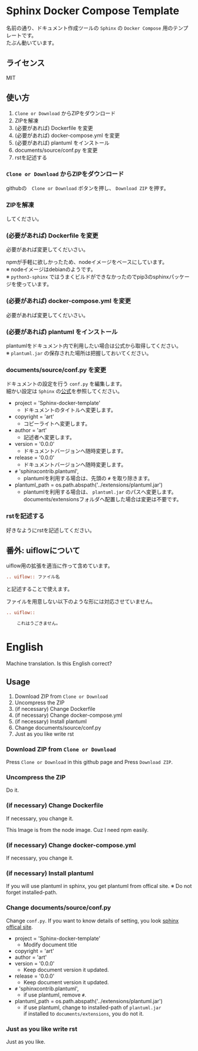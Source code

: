 Sphinx Docker Compose Template
==

名前の通り、ドキュメント作成ツールの `Sphinx` の `Docker Compose` 用のテンプレートです。  
たぶん動いています。

## ライセンス
MIT

## 使い方

1. `Clone or Download` からZIPをダウンロード
1. ZIPを解凍
1. (必要があれば) Dockerfile を変更
1. (必要があれば) docker-compose.yml を変更
1. (必要があれば) plantuml をインストール
1. documents/source/conf.py を変更
1. rstを記述する

### `Clone or Download` からZIPをダウンロード
githubの　`Clone or Download` ボタンを押し、 `Download ZIP` を押す。

### ZIPを解凍
してください。

### (必要があれば) Dockerfile を変更
必要があれば変更してくだいさい。

npmが手軽に欲しかったため、nodeイメージをベースにしています。  
※ nodeイメージはdebianのようです。  
※ `python3-sphinx` ではうまくビルドができなかったのでpip3のsphinxパッケージを使っています。

### (必要があれば) docker-compose.yml を変更
必要があれば変更してくだいさい。

### (必要があれば) plantuml をインストール
plantumlをドキュメント内で利用したい場合は公式から取得してください。  
※ `plantuml.jar` の保存された場所は把握しておいてください。

### documents/source/conf.py を変更
ドキュメントの設定を行う `conf.py` を編集します。  
細かい設定は `Sphinx` の[公式](https://www.sphinx-doc.org/ja/master/usage/quickstart.html)を参照してください。

- project = 'Sphinx-docker-template'
    - ドキュメントのタイトルへ変更します。
- copyright = 'art'
    - コピーライトへ変更します。
- author = 'art'
    - 記述者へ変更します。
- version = '0.0.0'
    - ドキュメントバージョンへ随時変更します。
- release = '0.0.0'
    - ドキュメントバージョンへ随時変更します。
- `#` 'sphinxcontrib.plantuml',
    - plantumlを利用する場合は、先頭の `#` を取り除きます。
- plantuml_path = os.path.abspath('../extensions/plantuml.jar')
    - plantumlを利用する場合は、 `plantuml.jar`  のパスへ変更します。  
    documents/extensionsフォルダへ配置した場合は変更は不要です。

### rstを記述する
好きなようにrstを記述してください。

## 番外: uiflowについて
uiflow用の拡張を適当に作って含めています。

```rst
.. uiflow:: ファイル名
```

と記述することで使えます。

ファイルを用意しない以下のような形には対応させていません。

```rst
.. uiflow::

    これはうごきません。
```

# English

Machine translation.
Is this English correct?

## Usage

1. Download ZIP from `Clone or Download`
1. Uncompress the ZIP
1. (if necessary) Change Dockerfile
1. (if necessary) Change docker-compose.yml
1. (if necessary) Install plantuml
1. Change documents/source/conf.py
1. Just as you like write rst

### Download ZIP from `Clone or Download`
Press `Clone or Download` in this github page and Press `Download ZIP`.

### Uncompress the ZIP
Do it.

### (if necessary) Change Dockerfile
If necessary, you change it.

This Image is from the node image.
Cuz I need npm easily.

### (if necessary) Change docker-compose.yml
If necessary, you change it.

### (if necessary) Install plantuml
If you will use plantuml in sphinx, you get plantuml from offical site.
※ Do not forget installed-path.

### Change documents/source/conf.py
Change `conf.py`.
If you want to know details of setting, you look [sphinx offical site](https://www.sphinx-doc.org/en/master/usage/quickstart.html).

- project = 'Sphinx-docker-template'
    - Modify document title
- copyright = 'art'
- author = 'art'
- version = '0.0.0'
    - Keep document version it updated.
- release = '0.0.0'
    - Keep document version it updated.
- `#` 'sphinxcontrib.plantuml',
    - if use plantuml, remove `#`.
- plantuml_path = os.path.abspath('../extensions/plantuml.jar')
    - if use plantuml, change to installed-path of `plantuml.jar`  
    if installed to `documents/extensions`, you do not it.

### Just as you like write rst
Just as you like.

